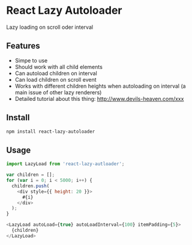 React Lazy Autoloader
=====================

Lazy loading on scroll oder interval

## Features

* Simpe to use
* Should work with all child elements
* Can autoload children on interval
* Can load children on scroll event
* Works with different children heights when autoloading on interval (a main issue of other lazy renderers)
* Detailed tutorial about this thing: http://www.devils-heaven.com/xxx

## Install

```bash
npm install react-lazy-autoloader
```

## Usage

```js
import LazyLoad from 'react-lazy-autloader';

var children = [];
for (var i = 0; i < 5000; i++) {
  children.push(
    <div style={{ height: 20 }}>
      #{i}
    </div>
  );
}

<LazyLoad autoLoad={true} autoLoadInterval={100} itemPadding={5}>
  {children}
</LazyLoad>
```
